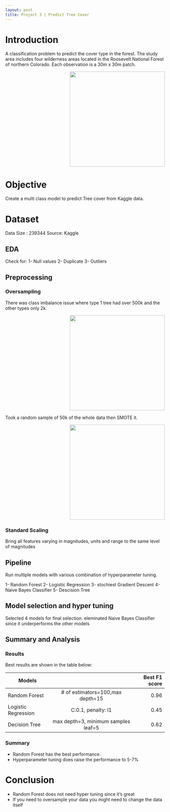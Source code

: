 ```yaml
---
layout: post
title: Project 3 | Predict Tree Cover
---
```


# Introduction

A classification problem to predict the cover type in the forest. The study area includes four wilderness areas located in the Roosevelt National Forest of northern Colorado. Each observation is a 30m x 30m patch. 

<p align="right">
  <img src="https://user-images.githubusercontent.com/20974667/66707339-8a48d280-ed47-11e9-9d7a-d7ff47451906.png" 
     width="300" height="300">
</p>

# Objective

Create a multi class model to predict Tree cover from Kaggle data.

# Dataset

Data Size : 239344
Source: Kaggle

## EDA
Check for:
1- Null values
2- Duplicate
3- Outliers

## Preprocessing

### Oversampling

There was class imbalance issue where  type 1 tree had over 500k and the other types only 2k.

<p align="right">
  <img src="https://user-images.githubusercontent.com/20974667/66707269-6a64df00-ed46-11e9-8e41-7ffdfd4726dd.png" 
     width="300" height="300">
</p>

Took a random sample of 50k of the whole data then SMOTE it.

<p align="right">
  <img src="https://user-images.githubusercontent.com/20974667/66764968-9487df80-eeb3-11e9-921a-d94212aecabc.png" 
     width="300" height="300">
</p>




### Standard Scaling

Bring all features varying in magnitudes, units and range to the same level of magnitudes


## Pipeline

Run multiple models with various combination of hyperparameter tuning.

1- Random Forest
2- Logistic Regression
3- stochiest Gradient Descent
4- Naive Bayes Classifier
5- Descision Tree

## Model selection and hyper tuning

Selected 4 models for final selection.
eleminated Naive Bayes Classifier since it underperforms the other models

## Summary and Analysis

### Results

Best results are shown in the table below:

| Models        |            | Best F1 score  |
| ------------- |:-------------:| -----:|
| Random Forest      | # of estimators=100,max depth=15 | 0.96 |
| Logistic Regression      | C:0.1, penalty: l1     |   0.45 |
| Decision Tree | max depth=3, minimum samples leaf=5   |    0.62 |

### Summary

* Random Forest has the best performance.
* Hyperparameter tuning does raise the performance to 5-7%


# Conclusion

* Random Forest does not need hyper tuning since it’s great
* If you need to oversample your data you might need to change the data itself




